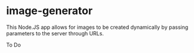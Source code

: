 # image-generator
This Node.JS app allows for images to be created dynamically by passing parameters to the server through URLs.

To Do

